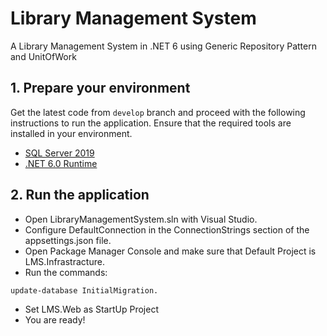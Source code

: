 # Library Management System
A Library Management System in .NET 6 using Generic Repository Pattern and UnitOfWork

## 1. Prepare your environment
Get the latest code from `develop` branch and proceed with the following instructions to run the application. Ensure that the required tools are installed in your environment.
- [SQL Server 2019](https://www.microsoft.com/en-us/sql-server/sql-server-downloads)
- [.NET 6.0 Runtime](https://dotnet.microsoft.com/en-us/download/dotnet/6.0)

## 2. Run the application
- Open LibraryManagementSystem.sln with Visual Studio.
- Configure DefaultConnection in the ConnectionStrings section of the appsettings.json file.
- Open Package Manager Console and make sure that Default Project is LMS.Infrastracture.
- Run the commands:
```
update-database InitialMigration.
```
- Set LMS.Web as StartUp Project
- You are ready!
